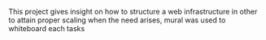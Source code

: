 This project gives insight on how to structure a web infrastructure in other to attain proper scaling when the need arises, mural was used to whiteboard each tasks
